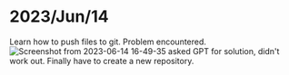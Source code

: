# 2023/Jun/14
Learn how to push files to git. Problem encountered. 
![Screenshot from 2023-06-14 16-49-35](https://github.com/LiamTheronC/waymo_working/assets/52328101/4a385510-f816-4502-ac56-d1c009ba59c2)
asked GPT for solution, didn't work out.
Finally have to create a new repository.

